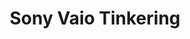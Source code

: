 ---
lang: de
layout: doc
redirect_from:
- /de/doc/sony-vaio-tinkering/
- /de/doc/SonyVaioTinkering/
- /de/wiki/SonyVaioTinkering/
redirect_to: https://github.com/Qubes-Community/Contents/blob/master/docs/troubleshooting/sony-vaio-tinkering.md
ref: 93
title: Sony Vaio Tinkering
---